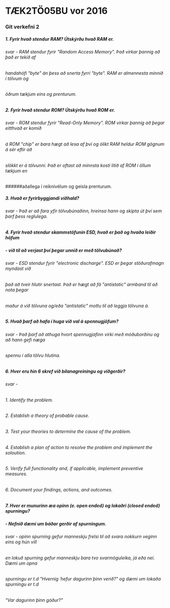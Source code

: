 # TÆK2TÖ05BU vor 2016
### Git verkefni 2
##### 1. Fyrir hvað stendur RAM? Útskýrðu hvað RAM er.
###### svar - RAM stendur fyrir "Random Access Memory". Það virkar þannig að það er tekið af
###### handahófi "byte" án þess að snerta fyrri "byte". RAM er almennesta minnið í tölvum og
###### öðrum tækjum eins og prenturum.
##### 2. Fyrir hvað stendur ROM? Útskýrðu hvað ROM er.
###### svar - ROM stendur fyrir "Read-Only Memory". ROM virkar þannig að þegar eitthvað er komið
###### á ROM "chip" er bara hægt að lesa af því og ólíkt RAM heldur ROM gögnum á sér eftir að
###### slökkt er á tölvunni. Það er oftast að minnsta kosti lítið af ROM í öllum tækjum en
######aðallega í reiknivélum og geisla prenturum.
##### 3. Hvað er fyrirbyggjandi viðhald?
###### svar - Það er að fara yfir tölvubúnaðinn, hreinsa hann og skipta út því sem þarf þess reglulega.
##### 4. Fyrir hvað stendur skammstöfunin ESD, hvað er það og hvaða leiðir höfum
##### -  við til að verjast því þegar unnið er með tölvubúnað?
###### svar - ESD stendur fyrir "electronic discharge". ESD er þegar stöðurafmagn myndast við
###### það að tveir hlutir snertast. Það er hægt að fá "antistatic" armband til að nota þegar
###### maður á við tölvuna og/eða "antistatic" mottu til að leggja tölvuna á.
##### 5. Hvað þarf að hafa í huga við val á spennugjöfum?
###### svar - Það þarf að athuga hvort spennugjafinn virki með móðuborðinu og að hann gefi næga
###### spennu í alla tölvu hlutina.
##### 6. Hver eru hin 6 skref við bilanagreiningu og viðgerðir?
###### svar -
###### 1. Identify the problem.
###### 2. Establish a theory of probable cause.
###### 3. Test your theories to determine the cause of the problem.
###### 4. Establish a plan of action to resolve the problem and implement the soloution.
###### 5. Verify full functionality and, if applicable, implement preventive measures.
###### 6. Document your findings, actions, and outcomes.
##### 7. Hver er munurinn æa opinn (e. open ended) og lokaðri (closed ended) spurningu?
##### -  Nefnið dæmi um báðar gerðir af spurningum.
###### svar - opinn spurning gefur manneskju frelsi til að svara nokkurn veginn eins og hún vill
###### en lokuð spurning gefur manneskju bara tvo svarmöguleika, já eða nei. Dæmi um opna
###### spurningu er t.d "Hvernig ´hefur dagurinn þinn verið?" og dæmi um lokaða spurningu er t.d
###### "Var dagurinn þinn góður?"